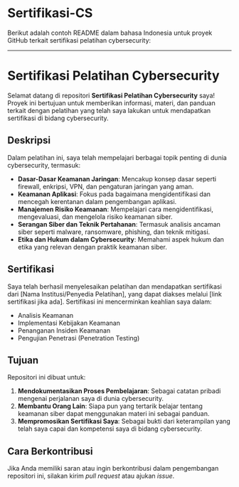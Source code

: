 # Sertifikasi-CS
Berikut adalah contoh README dalam bahasa Indonesia untuk proyek GitHub terkait sertifikasi pelatihan cybersecurity:

---

# Sertifikasi Pelatihan Cybersecurity

Selamat datang di repositori **Sertifikasi Pelatihan Cybersecurity** saya! Proyek ini bertujuan untuk memberikan informasi, materi, dan panduan terkait dengan pelatihan yang telah saya lakukan untuk mendapatkan sertifikasi di bidang cybersecurity.

## Deskripsi

Dalam pelatihan ini, saya telah mempelajari berbagai topik penting di dunia cybersecurity, termasuk:

- **Dasar-Dasar Keamanan Jaringan**: Mencakup konsep dasar seperti firewall, enkripsi, VPN, dan pengaturan jaringan yang aman.
- **Keamanan Aplikasi**: Fokus pada bagaimana mengidentifikasi dan mencegah kerentanan dalam pengembangan aplikasi.
- **Manajemen Risiko Keamanan**: Mempelajari cara mengidentifikasi, mengevaluasi, dan mengelola risiko keamanan siber.
- **Serangan Siber dan Teknik Pertahanan**: Termasuk analisis ancaman siber seperti malware, ransomware, phishing, dan teknik mitigasi.
- **Etika dan Hukum dalam Cybersecurity**: Memahami aspek hukum dan etika yang relevan dengan praktik keamanan siber.

## Sertifikasi

Saya telah berhasil menyelesaikan pelatihan dan mendapatkan sertifikasi dari [Nama Institusi/Penyedia Pelatihan], yang dapat diakses melalui [link sertifikasi jika ada]. Sertifikasi ini mencerminkan keahlian saya dalam:

- Analisis Keamanan
- Implementasi Kebijakan Keamanan
- Penanganan Insiden Keamanan
- Pengujian Penetrasi (Penetration Testing)

## Tujuan

Repositori ini dibuat untuk:

1. **Mendokumentasikan Proses Pembelajaran**: Sebagai catatan pribadi mengenai perjalanan saya di dunia cybersecurity.
2. **Membantu Orang Lain**: Siapa pun yang tertarik belajar tentang keamanan siber dapat menggunakan materi ini sebagai panduan.
3. **Mempromosikan Sertifikasi Saya**: Sebagai bukti dari keterampilan yang telah saya capai dan kompetensi saya di bidang cybersecurity.

## Cara Berkontribusi

Jika Anda memiliki saran atau ingin berkontribusi dalam pengembangan repositori ini, silakan kirim *pull request* atau ajukan *issue*.

